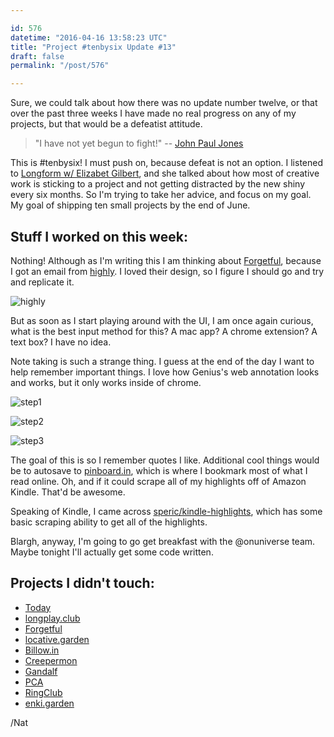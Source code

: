 ```yaml
---

id: 576
datetime: "2016-04-16 13:58:23 UTC"
title: "Project #tenbysix Update #13"
draft: false
permalink: "/post/576"

---
```


Sure, we could talk about how there was no update number twelve, or that over the past three weeks I have made no real progress on any of my projects, but that would be a defeatist attitude.

> "I have not yet begun to fight\!" -- [John Paul Jones](https://en.wikipedia.org/wiki/John_Paul_Jones)

This is #tenbysix\! I must push on, because defeat is not an option. I listened to [Longform w/ Elizabet Gilbert](https://longform.org/posts/longform-podcast-187-elizabeth-gilbert), and she talked about how most of creative work is sticking to a project and not getting distracted by the new shiny every six months. So I'm trying to take her advice, and focus on my goal. My goal of shipping ten small projects by the end of June.

## Stuff I worked on this week:

Nothing\! Although as I'm writing this I am thinking about [Forgetful](https://github.com/icco/forgetful), because I got an email from [highly](https://web.archive.org/web/20191214022359/https://www.highly.co/). I loved their design, so I figure I should go and try and replicate it.

![highly](https://s3.amazonaws.com/f.cl.ly/items/131r3c0X0g3O2l3q393i/IMG_0005.PNG)

But as soon as I start playing around with the UI, I am once again curious, what is the best input method for this? A mac app? A chrome extension? A text box? I have no idea.

Note taking is such a strange thing. I guess at the end of the day I want to help remember important things. I love how Genius's web annotation looks and works, but it only works inside of chrome.

![step1](https://s3.amazonaws.com/f.cl.ly/items/213c2X0P0M3N143h3j2m/Screen%!S%28MISSING)

![step2](https://s3.amazonaws.com/f.cl.ly/items/1m0v0D1W0L1W0m3P2S23/Screen%!S%28MISSING)

![step3](https://s3.amazonaws.com/f.cl.ly/items/3e14182N3K2v2A2g3L2n/Screen%!S%28MISSING)

The goal of this is so I remember quotes I like. Additional cool things would be to autosave to [pinboard\.in](https://pinboard.in/u:icco), which is where I bookmark most of what I read online. Oh, and if it could scrape all of my highlights off of Amazon Kindle. That'd be awesome.

Speaking of Kindle, I came across [speric/kindle-highlights](https://github.com/speric/kindle-highlights), which has some basic scraping ability to get all of the highlights.

Blargh, anyway, I'm going to go get breakfast with the @onuniverse team. Maybe tonight I'll actually get some code written.

## Projects I didn't touch:

* [Today](https://web.archive.org/web/20180611035045/https://github.com/icco/today)
* [longplay\.club](https://github.com/icco/longplay.club)
* [Forgetful](https://github.com/icco/forgetful)
* [locative\.garden](https://github.com/icco/locative.garden)
* [Billow\.in](https://github.com/icco/billowin)
* [Creepermon](https://github.com/icco/creepermon)
* [Gandalf](https://github.com/icco/gandalf)
* [PCA](https://github.com/icco/pca)
* [RingClub](https://github.com/icco/ringclub)
* [enki\.garden](https://github.com/icco/enki.garden)


/Nat

